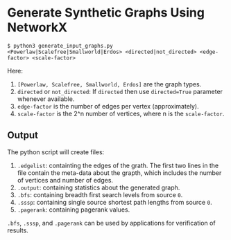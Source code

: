 # Generate Synthetic Graphs Using NetworkX
`$ python3 generate_input_graphs.py <Powerlaw|Scalefree|Smallworld|Erdos> <directed|not_directed> <edge-factor> <scale-factor>`

Here:
1. `[Powerlaw, Scalefree, Smallworld, Erdos]` are the graph types.
2. `directed` or `not_directed`:  If `directed` then use `directed=True` parameter whenever available.
3. `edge-factor` is the number of edges per vertex (approximately).
4. `scale-factor` is the 2^n number of vertices, where n is the `scale-factor`.

## Output
The python script will create files: 
1. `.edgelist`: containting the edges of the grath. The first two lines in the file contain the meta-data about the grapth, which includes the number of vertices and number of edges.
2. `.output`: containing statistics about the generated graph.
3. `.bfs`: containing breadth first search levels from source `0`.
4. `.sssp`: containing single source shortest path lengths from source `0`.
5. `.pagerank`: containing pagerank values.

`.bfs`, `.sssp`, and `.pagerank` can be used by applications for verification of results.

